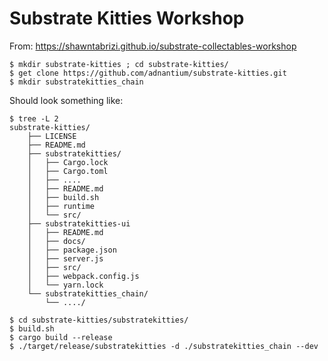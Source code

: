 # Substrate Kitties Workshop

From: https://shawntabrizi.github.io/substrate-collectables-workshop

```
$ mkdir substrate-kitties ; cd substrate-kitties/
$ get clone https://github.com/adnantium/substrate-kitties.git
$ mkdir substratekitties_chain
```
Should look something like:
```
$ tree -L 2
substrate-kitties/
    ├── LICENSE
    ├── README.md
    ├── substratekitties/
    │   ├── Cargo.lock
    │   ├── Cargo.toml
    │   ├── ....
    │   ├── README.md
    │   ├── build.sh
    │   ├── runtime
    │   └── src/
    ├── substratekitties-ui
    │   ├── README.md
    │   ├── docs/
    │   ├── package.json
    │   ├── server.js
    │   ├── src/
    │   ├── webpack.config.js
    │   └── yarn.lock
    └── substratekitties_chain/
        └── ..../
```


```
$ cd substrate-kitties/substratekitties/
$ build.sh
$ cargo build --release
$ ./target/release/substratekitties -d ./substratekitties_chain --dev
```


